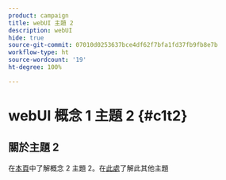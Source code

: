 ```yaml
---
product: campaign
title: webUI 主題 2
description: webUI
hide: true
source-git-commit: 07010d0253637bce4df62f7bfa1fd37fb9fb8e7b
workflow-type: ht
source-wordcount: '19'
ht-degree: 100%

---
```


# webUI 概念 1 主題 2 {#c1t2}

## 關於主題 2

在[本頁](../concept2/topic2.md)中了解概念 2 主題 2。在[此處](../../automation/workflow/about-workflows.md)了解此其他主題 